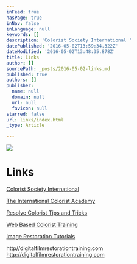 ```yaml
---
inFeed: true
hasPage: true
inNav: false
inLanguage: null
keywords: []
description: 'Colorist Society International '
datePublished: '2016-05-02T13:59:34.322Z'
dateModified: '2016-05-02T13:48:35.878Z'
title: Links
author: []
sourcePath: _posts/2016-05-02-links.md
published: true
authors: []
publisher:
  name: null
  domain: null
  url: null
  favicon: null
starred: false
url: links/index.html
_type: Article

---
```

![](https://the-grid-user-content.s3-us-west-2.amazonaws.com/9b8c01c6-ddb0-4244-9de3-dedb85baa663.jpg)

# Links

[Colorist Society International ][0]

[The International Colorist Academy][1]

[Resolve Colorist Tips and Tricks][2]

[Web Based Colorist Training][3]

[Image Restoration Tutorials][4]

[0]: https://csi2.wildapricot.org/
[1]: www.icolorist.com
[2]: http://colorist-tutorials.com/
[3]: http://colorist-training.com/
[4]: http://digitalfilmrestorationtraining.comhttp//digitalfilmrestorationtraining.comhttp://digitalfilmrestorationtraining.com